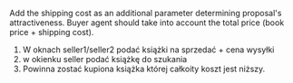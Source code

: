 Add the shipping cost as an additional parameter determining proposal's attractiveness. Buyer agent should take into account the total price (book price + shipping cost).

1. W oknach seller1/seller2 podać książki na sprzedać + cena wysyłki
2. w okienku seller podać książkę do szukania
3. Powinna zostać kupiona książka której całkoity koszt jest niższy.